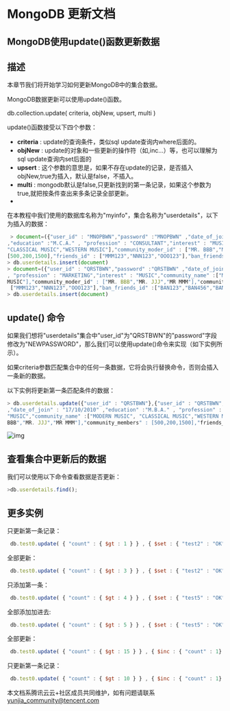 # MongoDB 更新文档

## MongoDB使用update()函数更新数据

## 描述

本章节我们将开始学习如何更新MongoDB中的集合数据。

MongoDB数据更新可以使用update()函数。

db.collection.update( criteria, objNew, upsert, multi )

update()函数接受以下四个参数：

- **criteria** : update的查询条件，类似sql update查询内where后面的。
- **objNew** : update的对象和一些更新的操作符（如$,$inc...）等，也可以理解为sql update查询内set后面的
- **upsert** : 这个参数的意思是，如果不存在update的记录，是否插入objNew,true为插入，默认是false，不插入。
- **multi** : mongodb默认是false,只更新找到的第一条记录，如果这个参数为true,就把按条件查出来多条记录全部更新。
- 

在本教程中我们使用的数据库名称为"myinfo"，集合名称为"userdetails"，以下为插入的数据：

```js
 > document=({"user_id" : "MNOPBWN","password" :"MNOPBWN" ,"date_of_join" : "16/10/2010" 
,"education" :"M.C.A." , "profession" : "CONSULTANT","interest" : "MUSIC","community_name" :["MODERN MUSIC", 
"CLASSICAL MUSIC","WESTERN MUSIC"],"community_moder_id" : ["MR. BBB","MR. JJJ","MR MMM"],"community_members" : 
[500,200,1500],"friends_id" : ["MMM123","NNN123","OOO123"],"ban_friends_id" :["BAN123","BAN456","BAN789"]});
> db.userdetails.insert(document)
> document=({"user_id" : "QRSTBWN","password" :"QRSTBWN" ,"date_of_join" : "17/10/2010" ,"education" :"M.B.A." 
, "profession" : "MARKETING","interest" : "MUSIC","community_name" :["MODERN MUSIC", "CLASSICAL MUSIC","WESTERN 
MUSIC"],"community_moder_id" : ["MR. BBB","MR. JJJ","MR MMM"],"community_members" : [500,200,1500],"friends_id" :
 ["MMM123","NNN123","OOO123"],"ban_friends_id" :["BAN123","BAN456","BAN789"]});
> db.userdetails.insert(document)
```

## update() 命令

如果我们想将"userdetails"集合中"user_id"为"QRSTBWN"的"password"字段修改为"NEWPASSWORD"，那么我们可以使用update()命令来实现（如下实例所示）。

如果criteria参数匹配集合中的任何一条数据，它将会执行替换命令，否则会插入一条新的数据。

以下实例将更新第一条匹配条件的数据：

```js
> db.userdetails.update({"user_id" : "QRSTBWN"},{"user_id" : "QRSTBWN","password" :"NEWPASSWORD" 
,"date_of_join" : "17/10/2010" ,"education" :"M.B.A." , "profession" : "MARKETING","interest" : 
"MUSIC","community_name" :["MODERN MUSIC", "CLASSICAL MUSIC","WESTERN MUSIC"],"community_moder_id" : ["MR. 
BBB","MR. JJJ","MR MMM"],"community_members" : [500,200,1500],"friends_id" : ["MMM123","NNN123","OOO123"],"ban_friends_id" :["BAN123","BAN456","BAN789"]});
```

![img](https://ask.qcloudimg.com/http-save/devdocs/ox2uaojzes.gif)

## 查看集合中更新后的数据

我们可以使用以下命令查看数据是否更新：

```js
>db.userdetails.find();
```



## 更多实例

只更新第一条记录：

```js
 db.test0.update( { "count" : { $gt : 1 } } , { $set : { "test2" : "OK"} } ); 
```

全部更新：

```js
 db.test0.update( { "count" : { $gt : 3 } } , { $set : { "test2" : "OK"} },false,true ); 
```

只添加第一条：

```js
 db.test0.update( { "count" : { $gt : 4 } } , { $set : { "test5" : "OK"} },true,false ); 
```

全部添加加进去:

```js
 db.test0.update( { "count" : { $gt : 5 } } , { $set : { "test5" : "OK"} },true,true ); 
```

全部更新：

```js
 db.test0.update( { "count" : { $gt : 15 } } , { $inc : { "count" : 1} },false,true );
```

只更新第一条记录：

```js
 db.test0.update( { "count" : { $gt : 10 } } , { $inc : { "count" : 1} },false,false );
```

本文档系腾讯云云+社区成员共同维护，如有问题请联系 yunjia_community@tencent.com